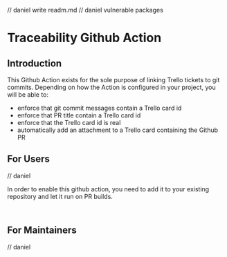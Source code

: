 // daniel write readm.md
// daniel vulnerable packages

# Traceability Github Action

## Introduction
This Github Action exists for the sole purpose of linking Trello tickets to git commits. Depending on how the 
Action is configured in your project, you will be able to:
- enforce that git commit messages contain a Trello card id
- enforce that PR title contain a Trello card id
- enforce that the Trello card id is real
- automatically add an attachment to a Trello card containing the Github PR

## For Users 

// daniel

In order to enable this github action, you need to add it to your existing repository and let it run on PR builds.

```


```


## For Maintainers

// daniel